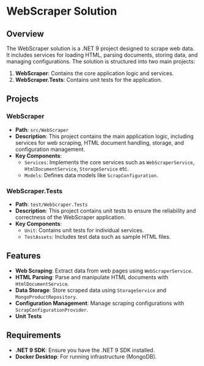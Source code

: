 # WebScraper Solution

## Overview
The WebScraper solution is a .NET 9 project designed to scrape web data. It includes services for loading HTML, parsing documents, storing data, and managing configurations. The solution is structured into two main projects:

1. **WebScraper**: Contains the core application logic and services.
2. **WebScraper.Tests**: Contains unit tests for the application.

## Projects

### WebScraper
- **Path**: `src/WebScraper`
- **Description**: This project contains the main application logic, including services for web scraping, HTML document handling, storage, and configuration management.
- **Key Components**:
  - `Services`: Implements the core services such as `WebScraperService`, `HtmlDocumentService`, `StorageService` etc.
  - `Models`: Defines data models like `ScrapConfiguration`.

### WebScraper.Tests
- **Path**: `test/WebScraper.Tests`
- **Description**: This project contains unit tests to ensure the reliability and correctness of the WebScraper application.
- **Key Components**:
  - `Unit`: Contains unit tests for individual services.
  - `TestAssets`: Includes test data such as sample HTML files.

## Features
- **Web Scraping**: Extract data from web pages using `WebScraperService`.
- **HTML Parsing**: Parse and manipulate HTML documents with `HtmlDocumentService`.
- **Data Storage**: Store scraped data using `StorageService` and `MongoProductRepository`.
- **Configuration Management**: Manage scraping configurations with `ScrapConfigurationProvider`.
- **Unit Tests**

## Requirements
- **.NET 9 SDK**: Ensure you have the .NET 9 SDK installed.
- **Docker Desktop**: For running infrastructure (MongoDB).
